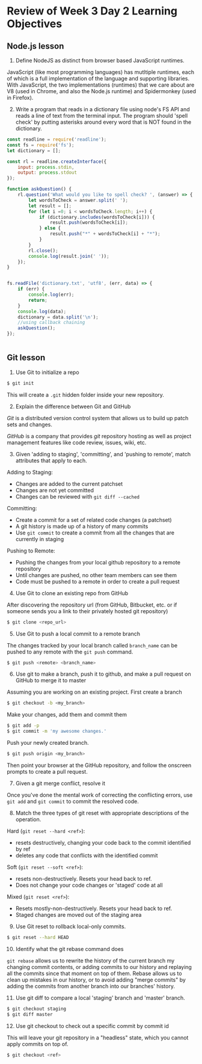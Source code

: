 # Review of Week 3 Day 2 Learning Objectives

## Node.js lesson

1. Define NodeJS as distinct from browser based JavaScript runtimes.

JavaScript (like most programming languages) has mutltiple runtimes, each of which is a full implementation of the language and supporting libraries.  With JavaScript, the two implementations (runtimes) that we care about are V8 (used in Chrome, and also the Node.js runtime) and Spidermonkey (used in Firefox).

2. Write a program that reads in a dictionary file using node's FS API and reads a line of text from the terminal input. The program should 'spell check' by putting asterisks around every word that is NOT found in the dictionary.

```js
const readline = require('readline');
const fs = require('fs');
let dictionary = [];

const rl = readline.createInterface({
    input: process.stdin,
    output: process.stdout
});

function askQuestion() {
	rl.question('What would you like to spell check? ', (answer) => {
	    let wordsToCheck = answer.split(' ');
	    let result = [];
	    for (let i =0; i < wordsToCheck.length; i++) {
			if (dictionary.includes(wordsToCheck[i])) {
			    result.push(wordsToCheck[i]);
			} else {
			    result.push("*" + wordsToCheck[i] + "*");
			}
	    }
        rl.close();
        console.log(result.join(' '));
	});
}


fs.readFile('dictionary.txt', 'utf8', (err, data) => {
    if (err) {
        console.log(err);
        return;
    }
    console.log(data);
    dictionary = data.split('\n');
    //using callback chaining
    askQuestion();
});



```

## Git lesson

1. Use Git to initialize a repo

```bash
$ git init
```

This will create a `.git` hidden folder inside your new repository.


2. Explain the difference between Git and GitHub

_Git_ is a distributed version control system that allows us to build up patch sets and changes.

_GitHub_ is a company that provides _git_ repository hosting as well as project management features like code review, issues, wiki, etc.


3. Given 'adding to staging', 'committing', and 'pushing to remote', match attributes that apply to each.

Adding to Staging:

 * Changes are added to the current patchset
 * Changes are not yet committed
 * Changes can be reviewed with `git diff --cached`

Committing:

 * Create a commit for a set of related code changes (a patchset)
 * A git history is made up of a history of many commits
 * Use `git commit` to create a commit from all the changes that are currently in staging

Pushing to Remote:

 * Pushing the changes from your local github repository to a remote repository
 * Until changes are pushed, no other team members can see them
 * Code must be pushed to a remote in order to create a pull request

4. Use Git to clone an existing repo from GitHub

After discovering the repository url (from GitHub, Bitbucket, etc. or if someone sends you a link to their privately hosted git repository)

```bash
$ git clone <repo_url>
```
    

5. Use Git to push a local commit to a remote branch

The changes tracked by your local branch called `branch_name` can be pushed to any remote with the `git push` command.

```bash
$ git push <remote> <branch_name>
```

6. Use git to make a branch, push it to github, and make a pull request on GitHub to merge it to master

Assuming you are working on an existing project.  First create a branch

```bash
$ git checkout -b <my_branch>
```

Make your changes, add them and commit them

```bash
$ git add -p
$ git commit -m 'my awesome changes.'
```

Push your newly created branch.

```bash
$ git push origin <my_branch>
```

Then point your browser at the GitHub repository, and follow the onscreen prompts to create a pull request.

7. Given a git merge conflict, resolve it

Once you've done the mental work of correcting the conflicting errors, use `git add` and `git commit` to commit the resolved code.

8. Match the three types of git reset with appropriate descriptions of the operation.

Hard (`git reset --hard <ref>`):

 * resets destructively, changing your code back to the commit identified by ref
 * deletes any code that conflicts with the identified commit

Soft (`git reset --soft <ref>`):

 * resets non-destructively.  Resets your head back to ref.
 * Does not change your code changes or 'staged' code at all

Mixed (`git reset <ref>`):

 * Resets mostly-non-destructively.  Resets your head back to ref.
 * Staged changes are moved out of the staging area


9. Use Git reset to rollback local-only commits.

```bash
$ git reset --hard HEAD
```

10. Identify what the git rebase command does

`git rebase` allows us to rewrite the history of the current branch my changing commit contents, or adding commits to our history and replaying all the commits since that moment on top of them.  Rebase allows us to clean up mistakes in our history, or to avoid adding "merge commits" by adding the commits from another branch into our branches' history.

11. Use git diff to compare a local 'staging' branch and 'master' branch.

```bash
$ git checkout staging
$ git diff master
```

12. Use git checkout to check out a specific commit by commit id

This will leave your git repository in a "headless" state, which you cannot apply commits on top of.

```bash
$ git checkout <ref>
```


